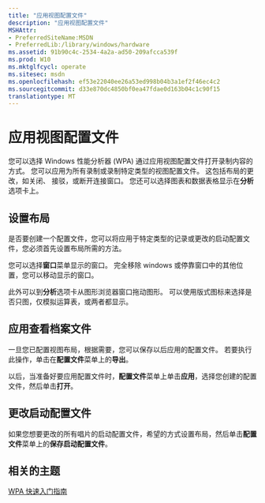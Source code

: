 ```yaml
---
title: "应用视图配置文件"
description: "应用视图配置文件"
MSHAttr:
- PreferredSiteName:MSDN
- PreferredLib:/library/windows/hardware
ms.assetid: 91b90c4c-2534-4a2a-ad50-209afcca539f
ms.prod: W10
ms.mktglfcycl: operate
ms.sitesec: msdn
ms.openlocfilehash: ef53e22040ee26a53ed998b04b3a1ef2f46ec4c2
ms.sourcegitcommit: d33e870dc4850bf0ea47fdae0d163b04c1c90f15
translationtype: MT
---
```

# <a name="apply-a-view-profile"></a>应用视图配置文件


您可以选择 Windows 性能分析器 (WPA) 通过应用视图配置文件打开录制内容的方式。 您可以应用为所有录制或录制特定类型的视图配置文件。 这包括布局的更改，如关闭、 接驳，或断开连接窗口。 您还可以选择图表和数据表格显示在**分析**选项卡上。

## <a name="setting-the-layout"></a>设置布局


是否要创建一个配置文件，您可以将应用于特定类型的记录或更改的启动配置文件，您必须首先设置布局所需的方法。

您可以选择**窗口**菜单显示的窗口。 完全移除 windows 或停靠窗口中的其他位置，您可以移动显示的窗口。

此外可以到**分析**选项卡从图形浏览器窗口拖动图形。 可以使用版式图标来选择是否只图，仅模拟运算表，或两者都显示。

## <a name="applying-the-view-profile"></a>应用查看档案文件


一旦您已配置视图布局，根据需要，您可以保存以后应用的配置文件。 若要执行此操作，单击在**配置文件**菜单上的**导出**。

以后，当准备好要应用配置文件时，**配置文件**菜单上单击**应用**，选择您创建的配置文件，然后单击**打开**。

## <a name="changing-the-startup-profile"></a>更改启动配置文件


如果您想要更改的所有唱片的启动配置文件，希望的方式设置布局，然后单击**配置文件**菜单上的**保存启动配置文件**。

## <a name="related-topics"></a>相关的主题


[WPA 快速入门指南](wpa-quick-start-guide.md)

 

 







